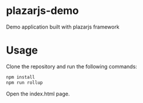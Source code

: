 # plazarjs-demo
Demo application built with plazarjs framework

# Usage

Clone the repository and run the following commands:

```javascript
npm install
npm run rollup
```

Open the index.html page.
